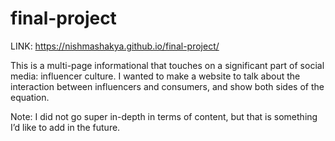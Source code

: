 # final-project

LINK: https://nishmashakya.github.io/final-project/

This is a multi-page informational that touches on a significant part of social media: influencer culture. I wanted to make a website to talk about the interaction between influencers and consumers, and show both sides of the equation. 

Note: I did not go super in-depth in terms of content, but that is something I’d like to add in the future.
